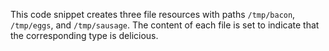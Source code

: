 This code snippet creates three file resources with paths `/tmp/bacon`, `/tmp/eggs`, and `/tmp/sausage`. The content of each file is set to indicate that the corresponding type is delicious.